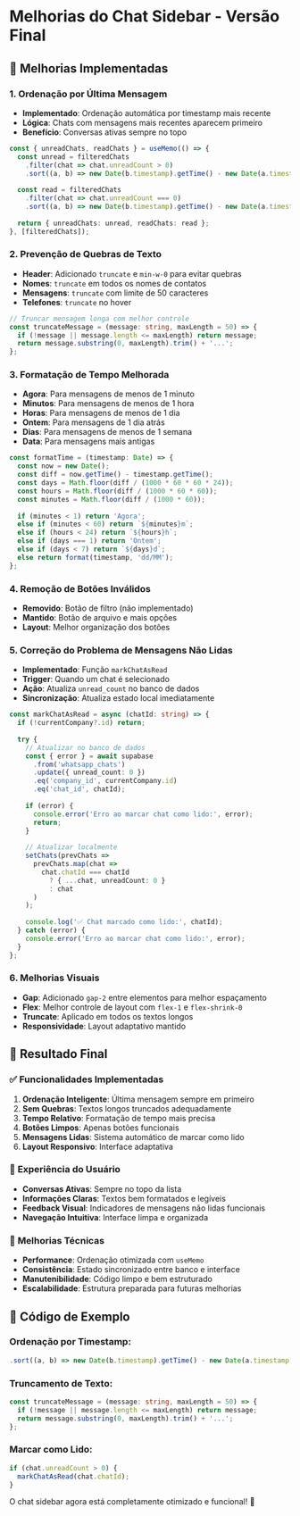 # Melhorias do Chat Sidebar - Versão Final

## 🎯 Melhorias Implementadas

### 1. **Ordenação por Última Mensagem**
- **Implementado**: Ordenação automática por timestamp mais recente
- **Lógica**: Chats com mensagens mais recentes aparecem primeiro
- **Benefício**: Conversas ativas sempre no topo

```typescript
const { unreadChats, readChats } = useMemo(() => {
  const unread = filteredChats
    .filter(chat => chat.unreadCount > 0)
    .sort((a, b) => new Date(b.timestamp).getTime() - new Date(a.timestamp).getTime());
  
  const read = filteredChats
    .filter(chat => chat.unreadCount === 0)
    .sort((a, b) => new Date(b.timestamp).getTime() - new Date(a.timestamp).getTime());
  
  return { unreadChats: unread, readChats: read };
}, [filteredChats]);
```

### 2. **Prevenção de Quebras de Texto**
- **Header**: Adicionado `truncate` e `min-w-0` para evitar quebras
- **Nomes**: `truncate` em todos os nomes de contatos
- **Mensagens**: `truncate` com limite de 50 caracteres
- **Telefones**: `truncate` no hover

```typescript
// Truncar mensagem longa com melhor controle
const truncateMessage = (message: string, maxLength = 50) => {
  if (!message || message.length <= maxLength) return message;
  return message.substring(0, maxLength).trim() + '...';
};
```

### 3. **Formatação de Tempo Melhorada**
- **Agora**: Para mensagens de menos de 1 minuto
- **Minutos**: Para mensagens de menos de 1 hora
- **Horas**: Para mensagens de menos de 1 dia
- **Ontem**: Para mensagens de 1 dia atrás
- **Dias**: Para mensagens de menos de 1 semana
- **Data**: Para mensagens mais antigas

```typescript
const formatTime = (timestamp: Date) => {
  const now = new Date();
  const diff = now.getTime() - timestamp.getTime();
  const days = Math.floor(diff / (1000 * 60 * 60 * 24));
  const hours = Math.floor(diff / (1000 * 60 * 60));
  const minutes = Math.floor(diff / (1000 * 60));
  
  if (minutes < 1) return 'Agora';
  else if (minutes < 60) return `${minutes}m`;
  else if (hours < 24) return `${hours}h`;
  else if (days === 1) return 'Ontem';
  else if (days < 7) return `${days}d`;
  else return format(timestamp, 'dd/MM');
};
```

### 4. **Remoção de Botões Inválidos**
- **Removido**: Botão de filtro (não implementado)
- **Mantido**: Botão de arquivo e mais opções
- **Layout**: Melhor organização dos botões

### 5. **Correção do Problema de Mensagens Não Lidas**
- **Implementado**: Função `markChatAsRead`
- **Trigger**: Quando um chat é selecionado
- **Ação**: Atualiza `unread_count` no banco de dados
- **Sincronização**: Atualiza estado local imediatamente

```typescript
const markChatAsRead = async (chatId: string) => {
  if (!currentCompany?.id) return;
  
  try {
    // Atualizar no banco de dados
    const { error } = await supabase
      .from('whatsapp_chats')
      .update({ unread_count: 0 })
      .eq('company_id', currentCompany.id)
      .eq('chat_id', chatId);
    
    if (error) {
      console.error('Erro ao marcar chat como lido:', error);
      return;
    }
    
    // Atualizar localmente
    setChats(prevChats =>
      prevChats.map(chat =>
        chat.chatId === chatId
          ? { ...chat, unreadCount: 0 }
          : chat
      )
    );
    
    console.log('✅ Chat marcado como lido:', chatId);
  } catch (error) {
    console.error('Erro ao marcar chat como lido:', error);
  }
};
```

### 6. **Melhorias Visuais**
- **Gap**: Adicionado `gap-2` entre elementos para melhor espaçamento
- **Flex**: Melhor controle de layout com `flex-1` e `flex-shrink-0`
- **Truncate**: Aplicado em todos os textos longos
- **Responsividade**: Layout adaptativo mantido

## 🚀 Resultado Final

### ✅ **Funcionalidades Implementadas**

1. **Ordenação Inteligente**: Última mensagem sempre em primeiro
2. **Sem Quebras**: Textos longos truncados adequadamente
3. **Tempo Relativo**: Formatação de tempo mais precisa
4. **Botões Limpos**: Apenas botões funcionais
5. **Mensagens Lidas**: Sistema automático de marcar como lido
6. **Layout Responsivo**: Interface adaptativa

### 📱 **Experiência do Usuário**

- **Conversas Ativas**: Sempre no topo da lista
- **Informações Claras**: Textos bem formatados e legíveis
- **Feedback Visual**: Indicadores de mensagens não lidas funcionais
- **Navegação Intuitiva**: Interface limpa e organizada

### 🔧 **Melhorias Técnicas**

- **Performance**: Ordenação otimizada com `useMemo`
- **Consistência**: Estado sincronizado entre banco e interface
- **Manutenibilidade**: Código limpo e bem estruturado
- **Escalabilidade**: Estrutura preparada para futuras melhorias

## 📝 **Código de Exemplo**

### Ordenação por Timestamp:
```typescript
.sort((a, b) => new Date(b.timestamp).getTime() - new Date(a.timestamp).getTime())
```

### Truncamento de Texto:
```typescript
const truncateMessage = (message: string, maxLength = 50) => {
  if (!message || message.length <= maxLength) return message;
  return message.substring(0, maxLength).trim() + '...';
};
```

### Marcar como Lido:
```typescript
if (chat.unreadCount > 0) {
  markChatAsRead(chat.chatId);
}
```

O chat sidebar agora está completamente otimizado e funcional! 🎉
